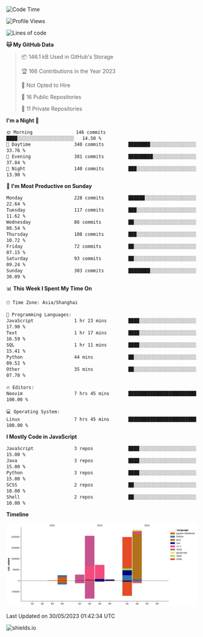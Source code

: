 <!--START_SECTION:waka-->
![Code Time](http://img.shields.io/badge/Code%20Time-288%20hrs%206%20mins-blue)

![Profile Views](http://img.shields.io/badge/Profile%20Views-0-blue)

![Lines of code](https://img.shields.io/badge/From%20Hello%20World%20I%27ve%20Written-764.3%20thousand%20lines%20of%20code-blue)

**🐱 My GitHub Data** 

> 📦 146.1 kB Used in GitHub's Storage 
 > 
> 🏆 166 Contributions in the Year 2023
 > 
> 🚫 Not Opted to Hire
 > 
> 📜 16 Public Repositories 
 > 
> 🔑 11 Private Repositories 
 > 
**I'm a Night 🦉** 

```text
🌞 Morning                146 commits         ████░░░░░░░░░░░░░░░░░░░░░   14.50 % 
🌆 Daytime                340 commits         ████████░░░░░░░░░░░░░░░░░   33.76 % 
🌃 Evening                381 commits         █████████░░░░░░░░░░░░░░░░   37.84 % 
🌙 Night                  140 commits         ███░░░░░░░░░░░░░░░░░░░░░░   13.90 % 
```
📅 **I'm Most Productive on Sunday** 

```text
Monday                   228 commits         ██████░░░░░░░░░░░░░░░░░░░   22.64 % 
Tuesday                  117 commits         ███░░░░░░░░░░░░░░░░░░░░░░   11.62 % 
Wednesday                86 commits          ██░░░░░░░░░░░░░░░░░░░░░░░   08.54 % 
Thursday                 108 commits         ███░░░░░░░░░░░░░░░░░░░░░░   10.72 % 
Friday                   72 commits          ██░░░░░░░░░░░░░░░░░░░░░░░   07.15 % 
Saturday                 93 commits          ██░░░░░░░░░░░░░░░░░░░░░░░   09.24 % 
Sunday                   303 commits         ████████░░░░░░░░░░░░░░░░░   30.09 % 
```


📊 **This Week I Spent My Time On** 

```text
🕑︎ Time Zone: Asia/Shanghai

💬 Programming Languages: 
JavaScript               1 hr 23 mins        ████░░░░░░░░░░░░░░░░░░░░░   17.90 % 
Text                     1 hr 17 mins        ████░░░░░░░░░░░░░░░░░░░░░   16.59 % 
SQL                      1 hr 11 mins        ████░░░░░░░░░░░░░░░░░░░░░   15.41 % 
Python                   44 mins             ██░░░░░░░░░░░░░░░░░░░░░░░   09.52 % 
Other                    35 mins             ██░░░░░░░░░░░░░░░░░░░░░░░   07.70 % 

🔥 Editors: 
Neovim                   7 hrs 45 mins       █████████████████████████   100.00 % 

💻 Operating System: 
Linux                    7 hrs 45 mins       █████████████████████████   100.00 % 
```

**I Mostly Code in JavaScript** 

```text
JavaScript               3 repos             ████░░░░░░░░░░░░░░░░░░░░░   15.00 % 
Java                     3 repos             ████░░░░░░░░░░░░░░░░░░░░░   15.00 % 
Python                   3 repos             ████░░░░░░░░░░░░░░░░░░░░░   15.00 % 
SCSS                     2 repos             ██░░░░░░░░░░░░░░░░░░░░░░░   10.00 % 
Shell                    2 repos             ██░░░░░░░░░░░░░░░░░░░░░░░   10.00 % 
```



**Timeline**

![Lines of Code chart](https://raw.githubusercontent.com/kopp4/kopp4/main/assets/bar_graph.png)


 Last Updated on 30/05/2023 01:42:34 UTC
<!--END_SECTION:waka-->
![shields.io](https://img.shields.io/github/commit-activity/w/kopp4/kopp4?color=g&label=abusing%20bot&style=flat-square)
